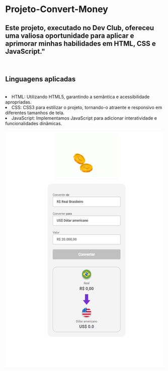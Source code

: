 <h1>Projeto-Convert-Money</h1>
<h2>Este projeto, executado no Dev Club, ofereceu uma valiosa oportunidade para aplicar e aprimorar minhas habilidades em HTML, CSS e JavaScript."</h2>
<br>
<h2>Linguagens aplicadas</h2>
<br>
<lo>
  <li>HTML: Utilizando HTML5, garantindo a semântica e acessibilidade apropriadas.</li>
  <li>CSS: CSS3 para estilizar o projeto, tornando-o atraente e responsivo em diferentes tamanhos de tela.</li>
  <li>JavaScript: Implementamos JavaScript para adicionar interatividade e funcionalidades dinâmicas.</li>
</lo>

<br>
<img src="https://github.com/Josetelma/Projeto-Convert-Money/blob/main/assets/img.PNG?raw=true"/>
